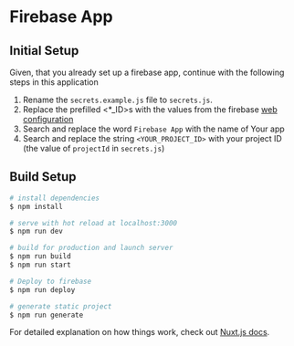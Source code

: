 # Firebase App

## Initial Setup
Given, that you already set up a firebase app, continue with the following steps in this application

  1. Rename the `secrets.example.js` file to `secrets.js`.
  2. Replace the prefilled <*_ID>s with the values from the firebase [web configuration](https://support.google.com/firebase/answer/7015592)
  3. Search and replace the word `Firebase App` with the name of Your app
  4. Search and replace the string `<YOUR_PROJECT_ID>` with your project ID (the value of `projectId` in `secrets.js`)

## Build Setup

```bash
# install dependencies
$ npm install

# serve with hot reload at localhost:3000
$ npm run dev

# build for production and launch server
$ npm run build
$ npm run start

# Deploy to firebase
$ npm run deploy

# generate static project
$ npm run generate
```

For detailed explanation on how things work, check out [Nuxt.js docs](https://nuxtjs.org).
